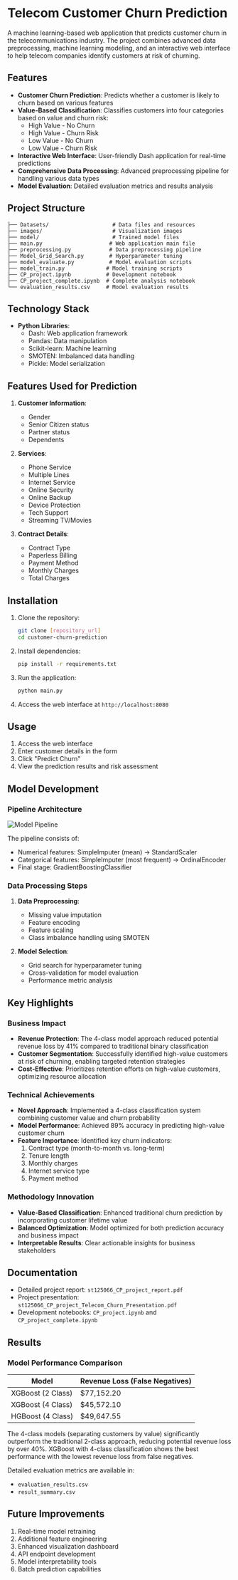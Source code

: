 # Telecom Customer Churn Prediction

A machine learning-based web application that predicts customer churn in the telecommunications industry. The project combines advanced data preprocessing, machine learning modeling, and an interactive web interface to help telecom companies identify customers at risk of churning.

## Features

- **Customer Churn Prediction**: Predicts whether a customer is likely to churn based on various features
- **Value-Based Classification**: Classifies customers into four categories based on value and churn risk:
  - High Value - No Churn
  - High Value - Churn Risk
  - Low Value - No Churn
  - Low Value - Churn Risk
- **Interactive Web Interface**: User-friendly Dash application for real-time predictions
- **Comprehensive Data Processing**: Advanced preprocessing pipeline for handling various data types
- **Model Evaluation**: Detailed evaluation metrics and results analysis

## Project Structure

```
├── Datasets/                    # Data files and resources
├── images/                      # Visualization images
├── model/                       # Trained model files
├── main.py                     # Web application main file
├── preprocessing.py            # Data preprocessing pipeline
├── Model_Grid_Search.py        # Hyperparameter tuning
├── model_evaluate.py           # Model evaluation scripts
├── model_train.py             # Model training scripts
├── CP_project.ipynb           # Development notebook
├── CP_project_complete.ipynb  # Complete analysis notebook
└── evaluation_results.csv     # Model evaluation results
```

## Technology Stack

- **Python Libraries**:
  - Dash: Web application framework
  - Pandas: Data manipulation
  - Scikit-learn: Machine learning
  - SMOTEN: Imbalanced data handling
  - Pickle: Model serialization

## Features Used for Prediction

1. **Customer Information**:
   - Gender
   - Senior Citizen status
   - Partner status
   - Dependents

2. **Services**:
   - Phone Service
   - Multiple Lines
   - Internet Service
   - Online Security
   - Online Backup
   - Device Protection
   - Tech Support
   - Streaming TV/Movies

3. **Contract Details**:
   - Contract Type
   - Paperless Billing
   - Payment Method
   - Monthly Charges
   - Total Charges

## Installation

1. Clone the repository:
   ```bash
   git clone [repository_url]
   cd customer-churn-prediction
   ```

2. Install dependencies:
   ```bash
   pip install -r requirements.txt
   ```

3. Run the application:
   ```bash
   python main.py
   ```

4. Access the web interface at `http://localhost:8080`

## Usage

1. Access the web interface
2. Enter customer details in the form
3. Click "Predict Churn"
4. View the prediction results and risk assessment

## Model Development

### Pipeline Architecture

![Model Pipeline](figures/pipeline.png)

The pipeline consists of:
- Numerical features: SimpleImputer (mean) → StandardScaler
- Categorical features: SimpleImputer (most frequent) → OrdinalEncoder
- Final stage: GradientBoostingClassifier

### Data Processing Steps

1. **Data Preprocessing**:
   - Missing value imputation
   - Feature encoding
   - Feature scaling
   - Class imbalance handling using SMOTEN

2. **Model Selection**:
   - Grid search for hyperparameter tuning
   - Cross-validation for model evaluation
   - Performance metric analysis

## Key Highlights

### Business Impact
- **Revenue Protection**: The 4-class model approach reduced potential revenue loss by 41% compared to traditional binary classification
- **Customer Segmentation**: Successfully identified high-value customers at risk of churning, enabling targeted retention strategies
- **Cost-Effective**: Prioritizes retention efforts on high-value customers, optimizing resource allocation

### Technical Achievements
- **Novel Approach**: Implemented a 4-class classification system combining customer value and churn probability
- **Model Performance**: Achieved 89% accuracy in predicting high-value customer churn
- **Feature Importance**: Identified key churn indicators:
  1. Contract type (month-to-month vs. long-term)
  2. Tenure length
  3. Monthly charges
  4. Internet service type
  5. Payment method

### Methodology Innovation
- **Value-Based Classification**: Enhanced traditional churn prediction by incorporating customer lifetime value
- **Balanced Optimization**: Model optimized for both prediction accuracy and business impact
- **Interpretable Results**: Clear actionable insights for business stakeholders

## Documentation

- Detailed project report: `st125066_CP_project_report.pdf`
- Project presentation: `st125066_CP_project_Telecom_Churn_Presentation.pdf`
- Development notebooks: `CP_project.ipynb` and `CP_project_complete.ipynb`

## Results

### Model Performance Comparison

| Model | Revenue Loss (False Negatives) |
|-------|--------------------------------|
| XGBoost (2 Class) | $77,152.20 |
| XGBoost (4 Class) | $45,572.10 |
| HGBoost (4 Class) | $49,647.55 |

The 4-class models (separating customers by value) significantly outperform the traditional 2-class approach, reducing potential revenue loss by over 40%. XGBoost with 4-class classification shows the best performance with the lowest revenue loss from false negatives.

Detailed evaluation metrics are available in:
- `evaluation_results.csv`
- `result_summary.csv`

## Future Improvements

1. Real-time model retraining
2. Additional feature engineering
3. Enhanced visualization dashboard
4. API endpoint development
5. Model interpretability tools
6. Batch prediction capabilities
